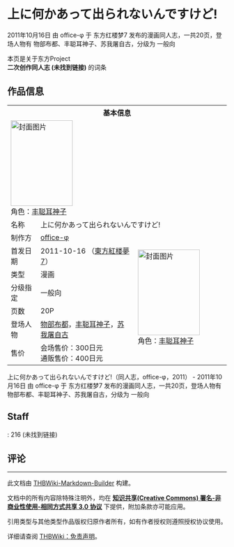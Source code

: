 # 上に何かあって出られないんですけど!

<!-- source html: G:\repos\THBWiki-Markdown-Builder\THBWikiMarkdown\Temp\main\5\5c\ns0%3A%E4%B8%8A%E3%81%AB%E4%BD%95%E3%81%8B%E3%81%82%E3%81%A3%E3%81%A6%E5%87%BA%E3%82%89%E3%82%8C%E3%81%AA%E3%81%84%E3%82%93%E3%81%A7%E3%81%99%E3%81%91%E3%81%A9%21.html -->

2011年10月16日 由 office-φ 于 东方红楼梦7 发布的漫画同人志，一共20页，登场人物有 物部布都、丰聪耳神子、苏我屠自古，分级为 一般向

本页是关于东方Project  
 **二次创作同人志 (未找到链接)** 的词条
## 作品信息

<table><tbody><tr><th colspan="3">基本信息</th></tr><tr><td class="cover-artwork-mobile" colspan="2"><a href="./文件-上に何かあって出られないんですけど!封面.jpg.md" class="image" title="封面图片"><img alt="封面图片" src="https://upload.thwiki.cc/thumb/8/8b/%E4%B8%8A%E3%81%AB%E4%BD%95%E3%81%8B%E3%81%82%E3%81%A3%E3%81%A6%E5%87%BA%E3%82%89%E3%82%8C%E3%81%AA%E3%81%84%E3%82%93%E3%81%A7%E3%81%99%E3%81%91%E3%81%A9%21%E5%B0%81%E9%9D%A2.jpg/142px-%E4%B8%8A%E3%81%AB%E4%BD%95%E3%81%8B%E3%81%82%E3%81%A3%E3%81%A6%E5%87%BA%E3%82%89%E3%82%8C%E3%81%AA%E3%81%84%E3%82%93%E3%81%A7%E3%81%99%E3%81%91%E3%81%A9%21%E5%B0%81%E9%9D%A2.jpg" decoding="async" loading="lazy" width="142" height="196" srcset="https://upload.thwiki.cc/thumb/8/8b/%E4%B8%8A%E3%81%AB%E4%BD%95%E3%81%8B%E3%81%82%E3%81%A3%E3%81%A6%E5%87%BA%E3%82%89%E3%82%8C%E3%81%AA%E3%81%84%E3%82%93%E3%81%A7%E3%81%99%E3%81%91%E3%81%A9%21%E5%B0%81%E9%9D%A2.jpg/212px-%E4%B8%8A%E3%81%AB%E4%BD%95%E3%81%8B%E3%81%82%E3%81%A3%E3%81%A6%E5%87%BA%E3%82%89%E3%82%8C%E3%81%AA%E3%81%84%E3%82%93%E3%81%A7%E3%81%99%E3%81%91%E3%81%A9%21%E5%B0%81%E9%9D%A2.jpg 1.5x, https://upload.thwiki.cc/thumb/8/8b/%E4%B8%8A%E3%81%AB%E4%BD%95%E3%81%8B%E3%81%82%E3%81%A3%E3%81%A6%E5%87%BA%E3%82%89%E3%82%8C%E3%81%AA%E3%81%84%E3%82%93%E3%81%A7%E3%81%99%E3%81%91%E3%81%A9%21%E5%B0%81%E9%9D%A2.jpg/283px-%E4%B8%8A%E3%81%AB%E4%BD%95%E3%81%8B%E3%81%82%E3%81%A3%E3%81%A6%E5%87%BA%E3%82%89%E3%82%8C%E3%81%AA%E3%81%84%E3%82%93%E3%81%A7%E3%81%99%E3%81%91%E3%81%A9%21%E5%B0%81%E9%9D%A2.jpg 2x" data-file-width="313" data-file-height="433"></a><div class="cover-char">角色：<a href="./丰聪耳神子.md" title="丰聪耳神子">丰聪耳神子</a></div></td>
</tr><tr><td class="label">名称</td><td colspan="2"> 上に何かあって出られないんですけど! </td></tr><tr><td class="label">制作方</td><td><a href="./office-φ.md" title="office-φ">office-φ</a></td><td class="cover-artwork" rowspan="7" style="min-width:196px;"><a href="./文件-上に何かあって出られないんですけど!封面.jpg.md" class="image" title="封面图片"><img alt="封面图片" src="https://upload.thwiki.cc/thumb/8/8b/%E4%B8%8A%E3%81%AB%E4%BD%95%E3%81%8B%E3%81%82%E3%81%A3%E3%81%A6%E5%87%BA%E3%82%89%E3%82%8C%E3%81%AA%E3%81%84%E3%82%93%E3%81%A7%E3%81%99%E3%81%91%E3%81%A9%21%E5%B0%81%E9%9D%A2.jpg/142px-%E4%B8%8A%E3%81%AB%E4%BD%95%E3%81%8B%E3%81%82%E3%81%A3%E3%81%A6%E5%87%BA%E3%82%89%E3%82%8C%E3%81%AA%E3%81%84%E3%82%93%E3%81%A7%E3%81%99%E3%81%91%E3%81%A9%21%E5%B0%81%E9%9D%A2.jpg" decoding="async" loading="lazy" width="142" height="196" srcset="https://upload.thwiki.cc/thumb/8/8b/%E4%B8%8A%E3%81%AB%E4%BD%95%E3%81%8B%E3%81%82%E3%81%A3%E3%81%A6%E5%87%BA%E3%82%89%E3%82%8C%E3%81%AA%E3%81%84%E3%82%93%E3%81%A7%E3%81%99%E3%81%91%E3%81%A9%21%E5%B0%81%E9%9D%A2.jpg/212px-%E4%B8%8A%E3%81%AB%E4%BD%95%E3%81%8B%E3%81%82%E3%81%A3%E3%81%A6%E5%87%BA%E3%82%89%E3%82%8C%E3%81%AA%E3%81%84%E3%82%93%E3%81%A7%E3%81%99%E3%81%91%E3%81%A9%21%E5%B0%81%E9%9D%A2.jpg 1.5x, https://upload.thwiki.cc/thumb/8/8b/%E4%B8%8A%E3%81%AB%E4%BD%95%E3%81%8B%E3%81%82%E3%81%A3%E3%81%A6%E5%87%BA%E3%82%89%E3%82%8C%E3%81%AA%E3%81%84%E3%82%93%E3%81%A7%E3%81%99%E3%81%91%E3%81%A9%21%E5%B0%81%E9%9D%A2.jpg/283px-%E4%B8%8A%E3%81%AB%E4%BD%95%E3%81%8B%E3%81%82%E3%81%A3%E3%81%A6%E5%87%BA%E3%82%89%E3%82%8C%E3%81%AA%E3%81%84%E3%82%93%E3%81%A7%E3%81%99%E3%81%91%E3%81%A9%21%E5%B0%81%E9%9D%A2.jpg 2x" data-file-width="313" data-file-height="433"></a><div class="cover-char">角色：<a href="./丰聪耳神子.md" title="丰聪耳神子">丰聪耳神子</a></div></td>
</tr><tr><td class="label">首发日期</td><td>2011-10-16&#160;（<a href="/展会作品列表?e=%E4%B8%9C%E6%96%B9%E7%BA%A2%E6%A5%BC%E6%A2%A6%237">東方紅楼夢7</a>）</td></tr><tr><td class="label">类型</td><td>漫画</td></tr><tr><td class="label">分级指定</td><td>一般向</td></tr><tr><td class="label">页数</td><td>20P</td></tr><tr><td class="label">登场人物</td><td><a href="./物部布都.md" title="物部布都">物部布都</a>，<a href="./丰聪耳神子.md" title="丰聪耳神子">丰聪耳神子</a>，<a href="./苏我屠自古.md" title="苏我屠自古">苏我屠自古</a></td></tr><tr><td class="label">售价</td><td>会场售价：300日元<br>通贩售价：400日元</td></tr></tbody></table>

上に何かあって出られないんですけど!（同人志，office-φ，2011） - 2011年10月16日 由 office-φ 于 东方红楼梦7 发布的漫画同人志，一共20页，登场人物有 物部布都、丰聪耳神子、苏我屠自古，分级为 一般向
## Staff
: 216 (未找到链接)

## 评论




---

此文档由 [THBWiki-Markdown-Builder](https://github.com/Delsin-Yu/THBWiki-Markdown-Builder) 构建。

文档中的所有内容除特殊注明外，均在 [**知识共享(Creative Commons) 署名-非商业性使用-相同方式共享 3.0 协议**](https://creativecommons.org/licenses/by-sa/3.0/deed.zh-hans) 下提供，附加条款亦可能应用。

引用类型与其他类型作品版权归原作者所有，如有作者授权则遵照授权协议使用。

详细请查阅 [THBWiki：免责声明](https://thbwiki.cc/THBWiki:%E5%85%8D%E8%B4%A3%E5%A3%B0%E6%98%8E)。

